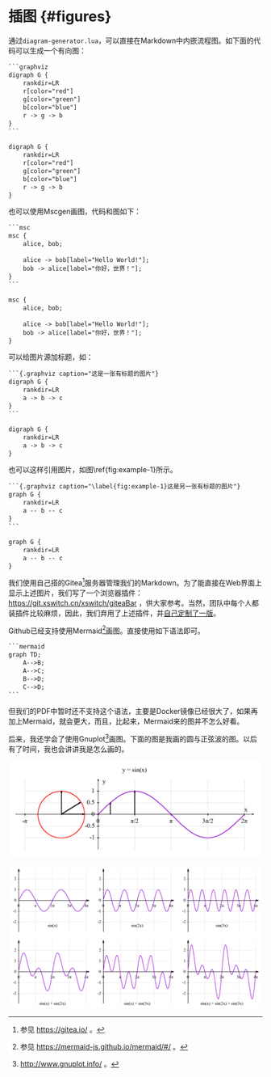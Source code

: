 # 插图 {#figures}

通过`diagram-generator.lua`，可以直接在Markdown中内嵌流程图。如下面的代码可以生成一个有向图：

````
```graphviz
digraph G {
    rankdir=LR
    r[color="red"]
    g[color="green"]
    b[color="blue"]
    r -> g -> b
}
```
````

```graphviz
digraph G {
    rankdir=LR
    r[color="red"]
    g[color="green"]
    b[color="blue"]
    r -> g -> b
}
```

也可以使用Mscgen画图，代码和图如下：

````
```msc
msc {
    alice, bob;

    alice -> bob[label="Hello World!"];
    bob -> alice[label="你好，世界！"];
}
```
````

```msc
msc {
    alice, bob;

    alice -> bob[label="Hello World!"];
    bob -> alice[label="你好，世界！"];
}
```

可以给图片源加标题，如：

````
```{.graphviz caption="这是一张有标题的图片"}
digraph G {
    rankdir=LR
    a -> b -> c
}
```
````

```{.graphviz caption="这是一张有标题的图片"}
digraph G {
    rankdir=LR
    a -> b -> c
}
```

也可以这样引用图片，如图\ref{fig:example-1}所示。

````
```{.graphviz caption="\label{fig:example-1}这是另一张有标题的图片"}
graph G {
    rankdir=LR
    a -- b -- c
}
```
````

```{.graphviz caption="\label{fig:example-1}这是另一张有标题的图片"}
graph G {
    rankdir=LR
    a -- b -- c
}
```

我们使用自己搭的Gitea[^gitea]服务器管理我们的Markdown。为了能直接在Web界面上显示上述图片，我们写了一个浏览器插件：<https://git.xswitch.cn/xswitch/giteaBar> ，供大家参考。当然，团队中每个人都装插件比较麻烦，因此，我们弃用了上述插件，并[自己定制了一版](https://docs.gitea.io/en-us/customizing-gitea/)。

[^gitea]: 参见 <https://gitea.io/> 。

Github已经支持使用Mermaid[^mermaid]画图。直接使用如下语法即可。

[^mermaid]: 参见 <https://mermaid-js.github.io/mermaid/#/> 。

````
```mermaid
graph TD;
    A-->B;
    A-->C;
    B-->D;
    C-->D;
```
````

但我们的PDF中暂时还不支持这个语法，主要是Docker镜像已经很大了，如果再加上Mermaid，就会更大，而且，比起来，Mermaid来的图并不怎么好看。

后来，我还学会了使用Gnuplot[^gnuplot]画图。下面的图是我画的圆与正弦波的图。以后有了时间，我也会讲讲我是怎么画的。

[^gnuplot]: <http://www.gnuplot.info/> 。

![圆与正弦波](img/sinx.png)

![正弦波叠加](img/sum-sinx.png)
